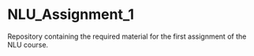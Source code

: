 # NLU_Assignment_1
Repository containing the required material for the first assignment of the NLU course.
